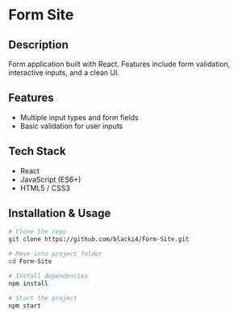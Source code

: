 # Form Site

## Description
Form application built with React. Features include form validation, interactive inputs, and a clean UI.

## Features
- Multiple input types and form fields  
- Basic validation for user inputs  

## Tech Stack
- React  
- JavaScript (ES6+)  
- HTML5 / CSS3  

## Installation & Usage
```bash
# Clone the repo
git clone https://github.com/blacki4/Form-Site.git

# Move into project folder
cd Form-Site

# Install dependencies
npm install

# Start the project
npm start
